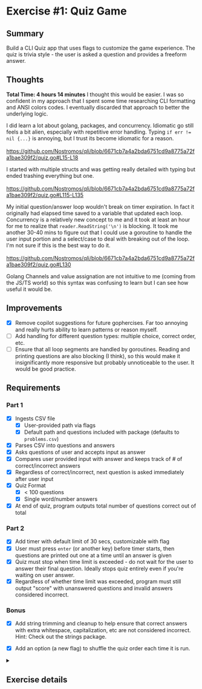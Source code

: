 # Exercise #1: Quiz Game

## Summary
Build a CLI Quiz app that uses flags to customize the game experience. The quiz is trivia style - the user is asked a question and provides a freeform answer. 

## Thoughts 
**Total Time: 4 hours 14 minutes**
I thought this would be easier. I was so confident in my approach that I spent some time researching CLI formatting and ANSI colors codes. I eventually discarded that approach to better the underlying logic. 

I did learn a lot about golang, packages, and concurrency. Idiomatic go still feels a bit alien, especially with repetitive error handling. Typing `if err != nil {...}` is annoying, but I trust its become idiomatic for a reason. 
<br><br>
https://github.com/Nostromos/qli/blob/6671cb7a4a2bda6751cd9a8775a72fa1bae309f2/quiz.go#L15-L18

I started with multiple structs and was getting really detailed with typing but ended trashing everything but one. 
<br><br>
https://github.com/Nostromos/qli/blob/6671cb7a4a2bda6751cd9a8775a72fa1bae309f2/quiz.go#L115-L135

My initial question/answer loop wouldn't break on timer expiration. In fact it originally had elapsed time saved to a variable that updated each loop. Concurrency is a relatively new concept to me and it took at least an hour for me to realize that `reader.ReadString('\n')` is blocking. It took me another 30-40 mins to figure out that I could use a goroutine to handle the user input portion and a select/case to deal with breaking out of the loop. I'm not sure if this is the best way to do it.
<br><br>
https://github.com/Nostromos/qli/blob/6671cb7a4a2bda6751cd9a8775a72fa1bae309f2/quiz.go#L130

Golang Channels and value assignation are not intuitive to me (coming from the JS/TS world) so this syntax was confusing to learn but I can see how useful it would be. 

## Improvements
- [x] Remove copilot suggestions for future gophercises. Far too annoying and really hurts ability to learn patterns or reason myself.  
- [ ] Add handling for different question types: multiple choice, correct order, etc.
- [ ] Ensure that all loop segments are handled by goroutines. Reading and printing questions are also blocking (I think), so this would make it insignificantly more responsive but probably unnoticeable to the user. It would be good practice. 

## Requirements
### Part 1
- [x] Ingests CSV file
  - [x] User-provided path via flags
  - [x] Default path and questions included with package (defaults to `problems.csv`)
- [x] Parses CSV into questions and answers
- [x] Asks questions of user and accepts input as answer
- [x] Compares user provided input with answer and keeps track of # of correct/incorrect answers
- [x] Regardless of correct/incorrect, next question is asked immediately after user input
- [x] Quiz Format
  - [x] < 100 questions
  - [x] Single word/number answers
- [x] At end of quiz, program outputs total number of questions correct out of total

### Part 2
- [x] Add timer with default limit of 30 secs, customizable with flag
- [x] User must press `enter` (or another key) before timer starts, then questions are printed out one at a time until an answer is given
- [x] Quiz must stop when time limit is exceeded - do not wait for the user to answer their final question. Ideally stops quiz entirely even if you're waiting on user answer.
- [x] Regardless of whether time limit was exceeded, program must still output "score" with unanswered questions and invalid answers considered incorrect.

### Bonus
- [x] Add string trimming and cleanup to help ensure that correct answers with extra whitespace, capitalization, etc are not considered incorrect. Hint: Check out the strings package.
- [x] Add an option (a new flag) to shuffle the quiz order each time it is run.


<details>
<summary><h2> Exercise details </h2></summary>
This exercise is broken into two parts to help simplify the process of explaining it as well as to make it easier to solve. The second part is harder than the first, so if you get stuck feel free to move on to another problem then come back to part 2 later.

### Part 1
Create a program that will read in a quiz provided via a CSV file (more details below) and will then give the quiz to a user keeping track of how many questions they get right and how many they get incorrect. Regardless of whether the answer is correct or wrong the next question should be asked immediately afterwards.

The CSV file should default to problems.csv (example shown below), but the user should be able to customize the filename via a flag.

The CSV file will be in a format like below, where the first column is a question and the second column in the same row is the answer to that question.

```
5+5,10
7+3,10
1+1,2
8+3,11
1+2,3
8+6,14
3+1,4
1+4,5
5+1,6
2+3,5
3+3,6
2+4,6
5+2,7
```

You can assume that quizzes will be relatively short (< 100 questions) and will have single word/number answers.

At the end of the quiz the program should output the total number of questions correct and how many questions there were in total. Questions given invalid answers are considered incorrect.

!NOTE: CSV files may have questions with commas in them. Eg: "what 2+2, sir?",4 is a valid row in a CSV. I suggest you look into the CSV package in Go and don’t try to write your own CSV parser.

### Part 2
Adapt your program from part 1 to add a timer. The default time limit should be 30 seconds, but should also be customizable via a flag.

Your quiz should stop as soon as the time limit has exceeded. That is, you shouldn’t wait for the user to answer one final questions but should ideally stop the quiz entirely even if you are currently waiting on an answer from the end user.

Users should be asked to press enter (or some other key) before the timer starts, and then the questions should be printed out to the screen one at a time until the user provides an answer. Regardless of whether the answer is correct or wrong the next question should be asked.

At the end of the quiz the program should still output the total number of questions correct and how many questions there were in total. Questions given invalid answers or unanswered are considered incorrect.

### Bonus
As a bonus exercises you can also…

1. Add string trimming and cleanup to help ensure that correct answers with extra whitespace, capitalization, etc are not considered incorrect. Hint: Check out the strings package.
2. Add an option (a new flag) to shuffle the quiz order each time it is run.
</details>



